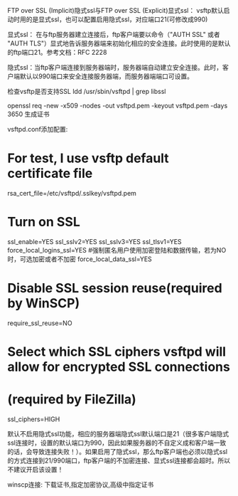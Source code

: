 FTP over SSL (Implicit)隐式ssl与FTP over SSL (Explicit)显式ssl：
vsftp默认启动时用的是显式ssl，也可以配置启用隐式ssl，对应端口21(可修改成990)

显式ssl： 在与ftp服务器建立连接后，ftp客户端要以命令（"AUTH SSL" 或者 "AUTH TLS"）显式地告诉服务器端来初始化相应的安全连接。此时使用的是默认的ftp端口21。参考文档：RFC 2228

隐式ssl：当ftp客户端连接到服务器端时，服务器端自动建立安全连接。此时，客户端默认以990端口来安全连接服务器端，而服务器端端口可设置。

检查vsftp是否支持SSL
ldd /usr/sbin/vsftpd | grep libssl

openssl req -new -x509 -nodes -out vsftpd.pem -keyout vsftpd.pem -days 3650
生成证书

vsftpd.conf添加配置:
# For test, I use vsftp default certificate file
rsa_cert_file=/etc/vsftpd/.sslkey/vsftpd.pem
# Turn on SSL
ssl_enable=YES
ssl_sslv2=YES
ssl_sslv3=YES
ssl_tlsv1=YES
force_local_logins_ssl=YES #强制匿名用户使用加密登陆和数据传输，若为NO时，可选加密或者不加密
force_local_data_ssl=YES
# Disable SSL session reuse(required by WinSCP)
require_ssl_reuse=NO
# Select which SSL ciphers vsftpd will allow for encrypted SSL connections
# (required by FileZilla)
ssl_ciphers=HIGH


默认不启用隐式ssl功能，相应的服务器端隐式ssl默认端口是21（很多客户端隐式ssl连接时，设置的默认端口为990，因此如果服务器的不自定义成和客户端一致的话，会导致连接失败！）。如果启用了隐式ssl，那么ftp客户端也必须以隐式ssl的方式连接到21/990端口，ftp客户端的不加密连接、显式ssl连接都会超时。所以不建议开启该设置！


winscp连接:
下载证书,指定加密协议,高级中指定证书
